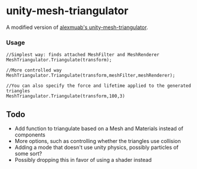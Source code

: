 # unity-mesh-triangulator
A modified version of [alexmuab's unity-mesh-triangulator](https://github.com/alexmuab/unity-mesh-triangulator).

### Usage
```
//Simplest way: finds attached MeshFilter and MeshRenderer
MeshTriangulator.Triangulate(transform);

//More controlled way
MeshTriangulator.Triangulate(transform,meshFilter,meshRenderer);

//You can also specify the force and lifetime applied to the generated triangles 
MeshTriangulator.Triangulate(transform,100,3)
```

## Todo

* Add function to triangulate based on a Mesh and Materials instead of components
* More options, such as controlling whether the triangles use collision
* Adding a mode that doesn't use unity physics, possibly particles of some sort?
* Possibly dropping this in favor of using a shader instead

